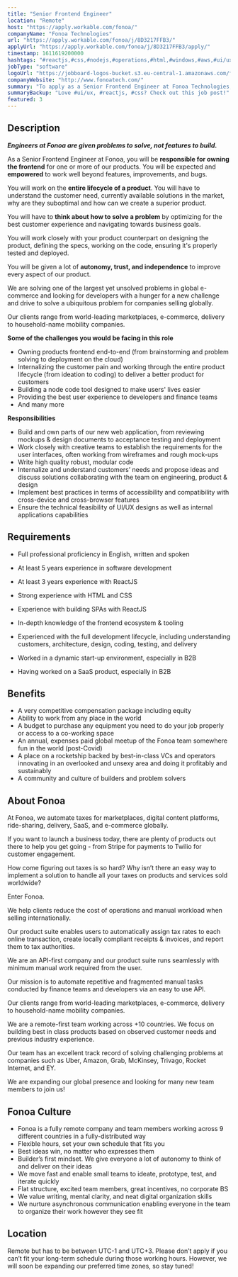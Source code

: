 ```yaml
---
title: "Senior Frontend Engineer"
location: "Remote"
host: "https://apply.workable.com/fonoa/"
companyName: "Fonoa Technologies"
url: "https://apply.workable.com/fonoa/j/8D3217FFB3/"
applyUrl: "https://apply.workable.com/fonoa/j/8D3217FFB3/apply/"
timestamp: 1611619200000
hashtags: "#reactjs,#css,#nodejs,#operations,#html,#windows,#aws,#ui/ux,#marketing,#content"
jobType: "software"
logoUrl: "https://jobboard-logos-bucket.s3.eu-central-1.amazonaws.com/fonoa-technologies"
companyWebsite: "http://www.fonoatech.com/"
summary: "To apply as a Senior Frontend Engineer at Fonoa Technologies, you preferably need to have 5 years experience in software development."
summaryBackup: "Love #ui/ux, #reactjs, #css? Check out this job post!"
featured: 3
---
```


## Description

_**Engineers at Fonoa are given problems to solve, not features to build.**_

As a Senior Frontend Engineer at Fonoa, you will be **responsible for owning the frontend** for one or more of our products. You will be expected and **empowered** to work well beyond features, improvements, and bugs.

You will work on the **entire lifecycle of a product**. You will have to understand the customer need, currently available solutions in the market, why are they suboptimal and how can we create a superior product.

You will have to **think about how to solve a problem** by optimizing for the best customer experience and navigating towards business goals.

You will work closely with your product counterpart on designing the product, defining the specs, working on the code, ensuring it's properly tested and deployed.

You will be given a lot of **autonomy, trust, and independence** to improve every aspect of our product.

We are solving one of the largest yet unsolved problems in global e-commerce and looking for developers with a hunger for a new challenge and drive to solve a ubiquitous problem for companies selling globally.

Our clients range from world-leading marketplaces, e-commerce, delivery to household-name mobility companies.

**Some of the challenges you would be facing in this role**

*   Owning products frontend end-to-end (from brainstorming and problem solving to deployment on the cloud)
*   Internalizing the customer pain and working through the entire product lifecycle (from ideation to coding) to deliver a better product for customers
*   Building a node code tool designed to make users' lives easier
*   Providing the best user experience to developers and finance teams
*   And many more

**Responsibilities**

*   Build and own parts of our new web application, from reviewing mockups & design documents to acceptance testing and deployment
*   Work closely with creative teams to establish the requirements for the user interfaces, often working from wireframes and rough mock-ups
*   Write high quality robust, modular code
*   Internalize and understand customers’ needs and propose ideas and discuss solutions collaborating with the team on engineering, product & design
*   Implement best practices in terms of accessibility and compatibility with cross-device and cross-browser features
*   Ensure the technical feasibility of UI/UX designs as well as internal applications capabilities

## Requirements

*   Full professional proficiency in English, written and spoken
*   At least 5 years experience in software development
*   At least 3 years experience with ReactJS
*   Strong experience with HTML and CSS
*   Experience with building SPAs with ReactJS
*   In-depth knowledge of the frontend ecosystem & tooling
*   Experienced with the full development lifecycle, including understanding customers, architecture, design, coding, testing, and delivery

*   Worked in a dynamic start-up environment, especially in B2B
*   Having worked on a SaaS product, especially in B2B

## Benefits

*   A very competitive compensation package including equity
*   Ability to work from any place in the world
*   A budget to purchase any equipment you need to do your job properly or access to a co-working space
*   An annual, expenses paid global meetup of the Fonoa team somewhere fun in the world (post-Covid)
*   A place on a rocketship backed by best-in-class VCs and operators innovating in an overlooked and unsexy area and doing it profitably and sustainably
*   A community and culture of builders and problem solvers

## About Fonoa

At Fonoa, we automate taxes for marketplaces, digital content platforms, ride-sharing, delivery, SaaS, and e-commerce globally.

If you want to launch a business today, there are plenty of products out there to help you get going - from Stripe for payments to Twilio for customer engagement.

How come figuring out taxes is so hard? Why isn’t there an easy way to implement a solution to handle all your taxes on products and services sold worldwide?

Enter Fonoa.

We help clients reduce the cost of operations and manual workload when selling internationally.

Our product suite enables users to automatically assign tax rates to each online transaction, create locally compliant receipts & invoices, and report them to tax authorities.

We are an API-first company and our product suite runs seamlessly with minimum manual work required from the user.

Our mission is to automate repetitive and fragmented manual tasks conducted by finance teams and developers via an easy to use API.

Our clients range from world-leading marketplaces, e-commerce, delivery to household-name mobility companies.

We are a remote-first team working across +10 countries. We focus on building best in class products based on observed customer needs and previous industry experience.

Our team has an excellent track record of solving challenging problems at companies such as Uber, Amazon, Grab, McKinsey, Trivago, Rocket Internet, and EY.

We are expanding our global presence and looking for many new team members to join us!

## Fonoa Culture

*   Fonoa is a fully remote company and team members working across 9 different countries in a fully-distributed way
*   Flexible hours, set your own schedule that fits you
*   Best ideas win, no matter who expresses them
*   Builder’s first mindset. We give everyone a lot of autonomy to think of and deliver on their ideas
*   We move fast and enable small teams to ideate, prototype, test, and iterate quickly
*   Flat structure, excited team members, great incentives, no corporate BS
*   We value writing, mental clarity, and neat digital organization skills
*   We nurture asynchronous communication enabling everyone in the team to organize their work however they see fit

## Location

Remote but has to be between UTC-1 and UTC+3. Please don’t apply if you can’t fit your long-term schedule during those working hours. However, we will soon be expanding our preferred time zones, so stay tuned!
